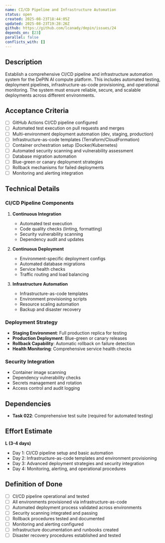 ```yaml
---
name: CI/CD Pipeline and Infrastructure Automation
status: open
created: 2025-08-23T18:44:05Z
updated: 2025-08-23T19:28:26Z
github: https://github.com/lcanady/depin/issues/24
depends_on: [23]
parallel: false
conflicts_with: []
---
```


## Description

Establish a comprehensive CI/CD pipeline and infrastructure automation system for the DePIN AI compute platform. This includes automated testing, deployment pipelines, infrastructure-as-code provisioning, and operational monitoring. The system must ensure reliable, secure, and scalable deployments across different environments.

## Acceptance Criteria

- [ ] GitHub Actions CI/CD pipeline configured
- [ ] Automated test execution on pull requests and merges
- [ ] Multi-environment deployment automation (dev, staging, production)
- [ ] Infrastructure-as-code templates (Terraform/CloudFormation)
- [ ] Container orchestration setup (Docker/Kubernetes)
- [ ] Automated security scanning and vulnerability assessment
- [ ] Database migration automation
- [ ] Blue-green or canary deployment strategies
- [ ] Rollback mechanisms for failed deployments
- [ ] Monitoring and alerting integration

## Technical Details

### CI/CD Pipeline Components
1. **Continuous Integration**
   - Automated test execution
   - Code quality checks (linting, formatting)
   - Security vulnerability scanning
   - Dependency audit and updates

2. **Continuous Deployment**
   - Environment-specific deployment configs
   - Automated database migrations
   - Service health checks
   - Traffic routing and load balancing

3. **Infrastructure Automation**
   - Infrastructure-as-code templates
   - Environment provisioning scripts
   - Resource scaling automation
   - Backup and disaster recovery

### Deployment Strategy
- **Staging Environment**: Full production replica for testing
- **Production Deployment**: Blue-green or canary releases
- **Rollback Capability**: Automatic rollback on failure detection
- **Health Monitoring**: Comprehensive service health checks

### Security Integration
- Container image scanning
- Dependency vulnerability checks
- Secrets management and rotation
- Access control and audit logging

## Dependencies

- **Task 022**: Comprehensive test suite (required for automated testing)

## Effort Estimate

**L (3-4 days)**

- Day 1: CI/CD pipeline setup and basic automation
- Day 2: Infrastructure-as-code templates and environment provisioning
- Day 3: Advanced deployment strategies and security integration
- Day 4: Monitoring, alerting, and operational procedures

## Definition of Done

- [ ] CI/CD pipeline operational and tested
- [ ] All environments provisioned via infrastructure-as-code
- [ ] Automated deployment process validated across environments
- [ ] Security scanning integrated and passing
- [ ] Rollback procedures tested and documented
- [ ] Monitoring and alerting configured
- [ ] Infrastructure documentation and runbooks created
- [ ] Disaster recovery procedures established and tested
